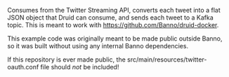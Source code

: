 Consumes from the Twitter Streaming API, converts each tweet into a flat JSON object that Druid can consume, and sends each tweet to a Kafka topic. This is meant to work 
with https://github.com/Banno/druid-docker.

This example code was originally meant to be made public outside Banno, so it was built without using any internal Banno dependencies.

If this repository is ever made public, the src/main/resources/twitter-oauth.conf file should *not* be included!
